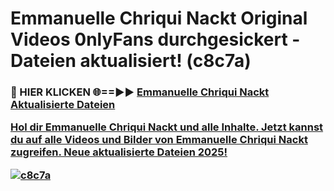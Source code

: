 # Emmanuelle Chriqui Nackt Original Videos 0nlyFans durchgesickert - Dateien aktualisiert! (c8c7a)

<h3>🔴 HIER KLICKEN 🌐==►► <a href="https://tinyurl.com/h6vf6nb8" rel="nofollow">Emmanuelle Chriqui Nackt Aktualisierte Dateien

Hol dir Emmanuelle Chriqui Nackt und alle Inhalte. Jetzt kannst du auf alle Videos und Bilder von Emmanuelle Chriqui Nackt zugreifen. Neue aktualisierte Dateien 2025!

[![c8c7a](https://i.imgur.com/sD4kR3V.gif)](https://tinyurl.com/h6vf6nb8)
